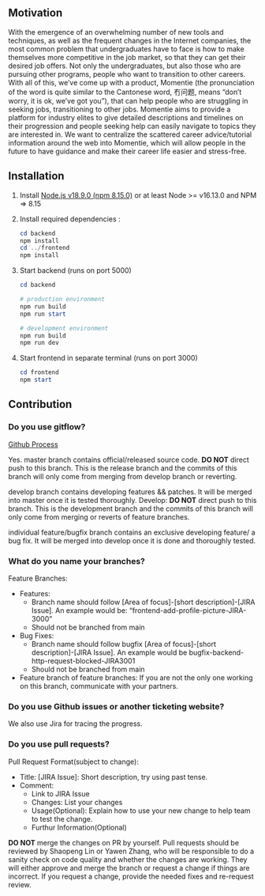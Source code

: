 ## Motivation
With the emergence of an overwhelming number of new tools and techniques, as well as the frequent changes in the Internet companies, the most common problem that undergraduates have to face is how to make themselves more competitive in the job market, so that they can get their desired job offers. Not only the undergraduates, but also those who are pursuing other programs, people who want to transition to other careers. With all of this, we’ve come up with a product, Momentie (the pronunciation of the word is quite similar to the Cantonese word, 冇问题, means “don’t worry, it is ok, we’ve got you”), that can help people who are struggling in seeking jobs, transitioning to other jobs. Momentie aims to provide a platform for industry elites to give detailed descriptions and timelines on their progression and people seeking help can easily navigate to topics they are interested in. We want to centralize the scattered career advice/tutorial information around the web into Momentie, which will allow people in the future to have guidance and make their career life easier and stress-free.


## Installation
1. Install [Node.js v18.9.0 (npm 8.15.0)](https://nodejs.org/en/download/current/) or at least Node >= v16.13.0 and NPM => 8.15 

2. Install required dependencies :
   ```powershell
   cd backend
   npm install
   cd ../frontend
   npm install
   ```

3. Start backend (runs on port 5000)
   ```powershell
   cd backend
   
   # production environment
   npm run build
   npm run start 

   # development environment
   npm run build
   npm run dev
   
   ```
4. Start frontend in separate terminal (runs on port 3000)

   ```powershell
   cd frontend
   npm start
   ```

## Contribution
### Do you use gitflow?
[Github Process](https://docs.google.com/document/d/1wo8c4RdI67wcYsZ6mEC2RVEnHDcnPcPNomcEHfWH7ZQ/edit?usp=sharing)

Yes.
master branch contains official/released source code. **DO NOT** direct push to this branch. This is the release branch and the commits of this branch will only come from merging from develop branch or reverting.

develop branch contains developing features && patches. It will be merged into master once it is tested thoroughly. Develop: **DO NOT** direct push to this branch. This is the development branch and the commits of this branch will only come from merging or reverts of feature branches.

individual feature/bugfix branch contains an exclusive developing feature/ a bug fix. It will be merged into develop once it is done and thoroughly tested. 

### What do you name your branches?
Feature Branches:
- Features:
	- Branch name should follow [Area of focus]-[short description]-[JIRA Issue]. An example would be: “frontend-add-profile-picture-JIRA-3000”
	- Should not be branched from main
- Bug Fixes:<br>
	- Branch name should follow bugfix [Area of focus]-[short description]-[JIRA Issue]. An example would be bugfix-backend-http-request-blocked-JIRA3001
	- Should not be branched from main
- Feature branch of feature branches: If you are not the only one working on this branch, communicate with your partners.

### Do you use Github issues or another ticketing website?
We also use Jira for tracing the progress.

### Do you use pull requests?
Pull Request Format(subject to change):
	
- Title: [JIRA Issue]: Short description, try using past tense.
- Comment:
	- Link to JIRA Issue
	- Changes: List your changes
	- Usage(Optional): Explain how to use your new change to help team to test the change.
	- Furthur Information(Optional)

**DO NOT** merge the changes on PR by yourself.
Pull requests should be reviewed by Shaopeng Lin or Yawen Zhang, who will be responsible to do a sanity check on code quality and whether the changes are working. They will either approve and merge the branch or request a change if things are incorrect. If you request a change, provide the needed fixes and re-request review.

